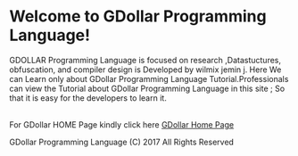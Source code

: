 

Welcome to GDollar Programming Language!
===========================================

GDOLLAR Programming Language is focused on research ,Datastuctures, obfuscation, and compiler design is Developed by wilmix jemin j. Here We can Learn only about GDollar Programming Language Tutorial.Professionals can view the Tutorial about GDollar Programming Language in this site ; So that it is easy for the developers to learn it.



<br>
For   GDollar  HOME  Page  kindly  click  here  <a href src= "https://jemin777.github.io/GDollarTutorial/Home"  >GDollar Home Page  </a>




<br>


<p align="centre">  GDollar  Programming  Language  (C)   2017   All  Rights  Reserved <p>
